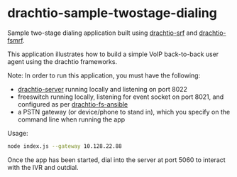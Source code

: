 # drachtio-sample-twostage-dialing
Sample two-stage dialing application built using [drachtio-srf](https://github.com/davehorton/drachtio-srf) and [drachtio-fsmrf](https://github.com/davehorton/drachtio-fsmrf).  

This application illustrates how to build a simple VoIP back-to-back user agent using the drachtio frameworks.

Note: In order to run this application, you must have the following:
* [drachtio-server](https://github.com/davehorton/drachtio-server) running locally and listening on port 8022
* freeswitch running locally, listening for event socket on port 8021, and configured as per [drachtio-fs-ansible](https://github.com/davehorton/drachtio-fs-ansible)
* a PSTN gateway (or device/phone to stand in), which you specify on the command line when running the app

Usage:
```bash
node index.js --gateway 10.128.22.88
```
Once the app has been started, dial into the server at port 5060 to interact with the IVR and outdial.